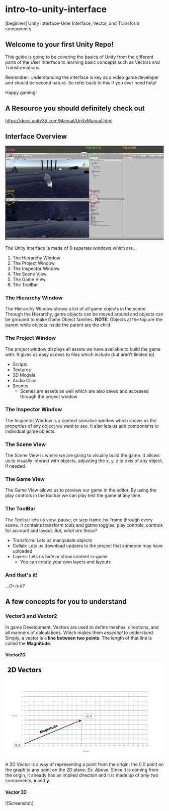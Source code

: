 # intro-to-unity-interface
[beginner] Unity Interface-User Interface, Vector, and Transform components

## Welcome to your first Unity Repo! 
This guide is going to be covering the basics of Unity from the different parts of the User Interface to learning basic concepts such as Vectors and Transformations.

Remember: Understanding the interface is key as a video game developer and should be second nature.  So refer back to this if you ever need help!

Happy gaming! 
## A Resource you should definitely check out
https://docs.unity3d.com/Manual/UnityManual.html

## Interface Overview

![Screenshot](https://raw.githubusercontent.com/junior-devleague/intro-to-unity-interface/master/assets/Interface.png?token=AVj6trmd6IxRPSy8lwEI2sW4Q4UU_3ofks5ZiWMEwA%3D%3D)

The Unity Interface is made of 6 seperate windows which are...
1. The Hierarchy Window
2. The Project Window
3. The Inspector Window
4. The Scene View
5. The Game View
6. The ToolBar

### The Hierarchy Window
The Hierarchy Window shows a list of all game objects in the scene.  Through the Hierarchy, game objects can be moved around and objects can be grouped to make Game Object families.  **NOTE:** Objects at the top are the parent while objects inside the parent are the child.

### The Project Window
The project window displays all assets we have available to build the game with.  It gives us easy access to files which include (but aren't limited to) 
* Scripts
* Textures
* 3D Models
* Audio Clips
* Scenes
  * Scenes are assets as well which are also saved and accessed through the project window

### The Inspector Window
The Inspector Window is a context sensitive window which shows us the properties of any object we want to see.  It also lets us add components to individual game objects.

### The Scene View
The Scene View is where we are going to visually build the game.  It allows us to visually interact with objects, adjusting the x, y, z or axis of any object, if needed.

### The Game View
The Game View allows us to preview our game in the editor.  By using the play controls in the toolbar we can play test the game at any time.

### The ToolBar
The Toolbar lets us view, pause, or step frame-by-frame through every scene.  It contains transform tools and gizmo toggles, play controls, controls for account and layout. 
*But, what are these?*
* Transform: Lets us manipulate objects
* Collab: Lets us download updates to the project that someone may have uploaded
* Layers: Lets us hide or show content in-game
  * You can create your own layers and layouts

### And that's it! 
...*Or is it?*

## A few concepts for you to understand

### Vector3 and Vector2
In game Development, Vectors are used to define meshes, directions, and all manners of calculations.  Which makes them *essential* to understand.  Simply, a vector is a **line between two points**.  The length of that line is called the **Magnitude**.  

#### Vector2D
![Screenshot](https://raw.githubusercontent.com/junior-devleague/intro-to-unity-interface/master/assets/2Dvector.png?token=AVj6tooFI3VXIiki2wOdkFYWtT5j0kAjks5ZiWbwwA%3D%3D)

A 2D Vector is a way of representing a point from the origin; the 0,0 point on the graph to any point on the 2D plane. *Ex. Above.* Since it is coming from the origin, it already has an implied direction and it is made up of only two components, **x** and **y**.

#### Vector 3D
![Screenshot]
